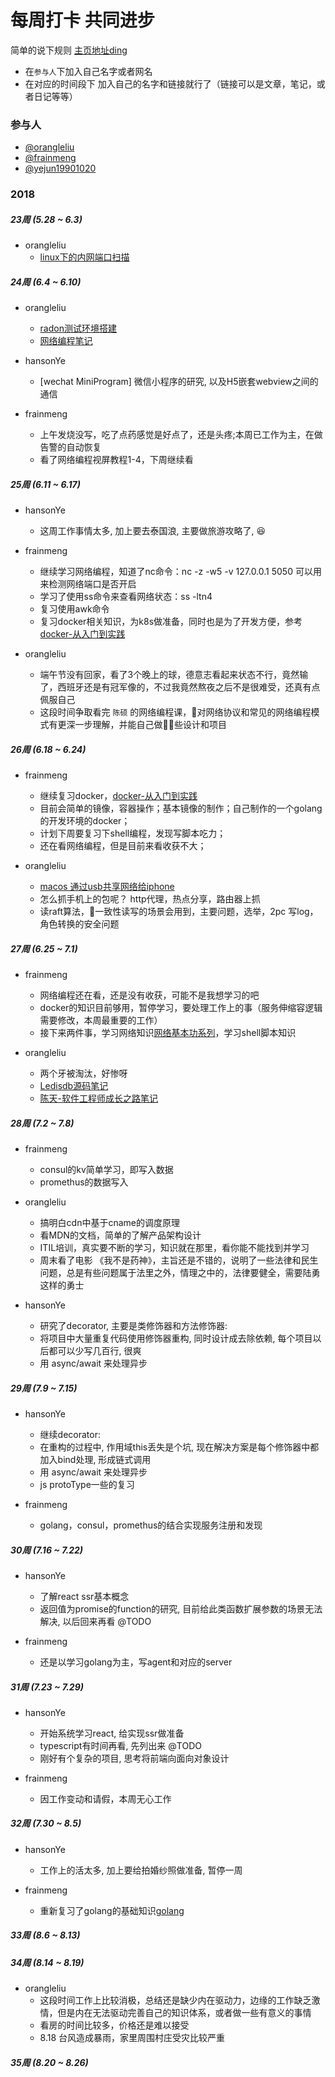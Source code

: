 # 每周打卡 共同进步

简单的说下规则 [主页地址ding](https://mlyteam.github.io/ding/)

* 在`参与人`下加入自己名字或者网名
* 在对应的时间段下 加入自己的名字和链接就行了（链接可以是文章，笔记，或者日记等等）

### 参与人

* [@orangleliu](https://github.com/orangle) 
* [@frainmeng](https://github.com/frainmeng)
* [@yejun19901020](https://github.com/yejun19901020)

### 2018

##### 23周 (5.28 ~ 6.3)

- orangleliu  
    + [linux下的内网端口扫描](https://blog.csdn.net/orangleliu/article/details/80519864)


##### 24周 (6.4 ~ 6.10) 

- orangleliu
    + [radon测试环境搭建](https://github.com/orangle/mydocker/tree/master/radon)
    + [网络编程笔记](https://github.com/orangle/network-coding)

- hansonYe
    + [wechat MiniProgram] 微信小程序的研究, 以及H5嵌套webview之间的通信

- frainmeng 
    + 上午发烧没写，吃了点药感觉是好点了，还是头疼;本周已工作为主，在做告警的自动恢复
    + 看了网络编程视屏教程1-4，下周继续看

##### 25周 (6.11 ~ 6.17) 

- hansonYe
    + 这周工作事情太多, 加上要去泰国浪, 主要做旅游攻略了, 😆

- frainmeng
    + 继续学习网络编程，知道了nc命令：nc -z -w5 -v 127.0.0.1 5050 可以用来检测网络端口是否开启
    + 学习了使用ss命令来查看网络状态：ss -ltn4 
    + 复习使用awk命令
    + 复习docker相关知识，为k8s做准备，同时也是为了开发方便，参考[docker-从入门到实践](https://yeasy.gitbooks.io/docker_practice/content/install/mirror.html)

- orangleliu
    + 端午节没有回家，看了3个晚上的球，德意志看起来状态不行，竟然输了，西班牙还是有冠军像的，不过我竟然熬夜之后不是很难受，还真有点佩服自己
    + 这段时间争取看完 `陈硕` 的网络编程课，对网络协议和常见的网络编程模式有更深一步理解，并能自己做些设计和项目

##### 26周 (6.18 ~ 6.24) 
- frainmeng
    + 继续复习docker，[docker-从入门到实践](https://yeasy.gitbooks.io/docker_practice/content/install/mirror.html)
    + 目前会简单的镜像，容器操作；基本镜像的制作；自己制作的一个golang的开发环境的docker；
    + 计划下周要复习下shell编程，发现写脚本吃力；
    + 还在看网络编程，但是目前来看收获不大；

- orangleliu
    + [macos 通过usb共享网络给iphone](https://blog.csdn.net/orangleliu/article/details/80783602) 
    + 怎么抓手机上的包呢？ http代理，热点分享，路由器上抓 
    + 读raft算法，一致性读写的场景会用到，主要问题，选举，2pc 写log，角色转换的安全问题

##### 27周 (6.25 ~ 7.1)
- frainmeng
    + 网络编程还在看，还是没有收获，可能不是我想学习的吧
    + docker的知识目前够用，暂停学习，要处理工作上的事（服务伸缩容逻辑需要修改，本周最重要的工作）
    + 接下来两件事，学习网络知识[网络基本功系列](https://wizardforcel.gitbooks.io/network-basic/content/index.html)，学习shell脚本知识

- orangleliu
    + 两个牙被淘汰，好惨呀
    + [Ledisdb源码笔记](http://417e7e7c.wiz03.com/share/s/11vDVY0SpQJT2K3Oq51lD14a10w-tP1QH4RJ2I21N62Y3Jno)
    + [陈天-软件工程师成长之路笔记](http://417e7e7c.wiz03.com/share/s/11vDVY0SpQJT2K3Oq51lD14a1oL9w93vR4-f2Snk6W1JK_Zj)
    
##### 28周 (7.2 ~ 7.8)
- frainmeng
    + consul的kv简单学习，即写入数据
    + promethus的数据写入

- orangleliu
    + 搞明白cdn中基于cname的调度原理
    + 看MDN的文档，简单的了解产品架构设计
    + ITIL培训，真实要不断的学习，知识就在那里，看你能不能找到并学习
    + 周末看了电影 《我不是药神》，主旨还是不错的，说明了一些法律和民生问题，总是有些问题属于法里之外，情理之中的，法律要健全，需要陆勇这样的勇士

- hansonYe
    + 研究了decorator, 主要是类修饰器和方法修饰器:
    + 将项目中大量重复代码使用修饰器重构, 同时设计成去除依赖, 每个项目以后都可以少写几百行, 很爽
    + 用 async/await 来处理异步
##### 29周 (7.9 ~ 7.15)
- hansonYe
    + 继续decorator:
    + 在重构的过程中, 作用域this丢失是个坑, 现在解决方案是每个修饰器中都加入bind处理, 形成链式调用
    + 用 async/await 来处理异步
    + js protoType一些的复习
    
- frainmeng
    + golang，consul，promethus的结合实现服务注册和发现
##### 30周 (7.16 ~ 7.22)
- hansonYe
    + 了解react ssr基本概念
    + 返回值为promise的function的研究, 目前给此类函数扩展参数的场景无法解决, 以后回来再看 @TODO
    
- frainmeng
    + 还是以学习golang为主，写agent和对应的server
##### 31周 (7.23 ~ 7.29)
- hansonYe
    + 开始系统学习react, 给实现ssr做准备
    + typescript有时间再看, 先列出来 @TODO
    + 刚好有个复杂的项目, 思考将前端向面向对象设计
    
- frainmeng
    + 因工作变动和请假，本周无心工作

##### 32周 (7.30 ~ 8.5)
- hansonYe
    + 工作上的活太多, 加上要给拍婚纱照做准备, 暂停一周
    
- frainmeng
    + 重新复习了golang的基础知识[golang](https://github.com/frainmeng/golang_study_bolg/blob/master/%E5%AD%A6%E4%B9%A0%E7%AC%94%E8%AE%B0.md)

##### 33周 (8.6 ~ 8.13)
##### 34周 (8.14 ~ 8.19)
- orangleliu
    + 这段时间工作上比较消极，总结还是缺少内在驱动力，边缘的工作缺乏激情，但是内在无法驱动完善自己的知识体系，或者做一些有意义的事情
    + 看房的时间比较多，价格还是难以接受
    + 8.18 台风造成暴雨，家里周围村庄受灾比较严重

##### 35周 (8.20 ~ 8.26)
